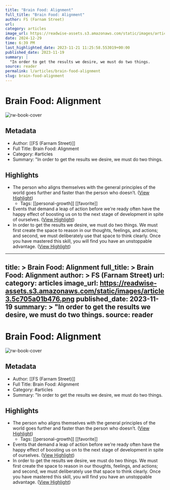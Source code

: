```yaml
---
title: "Brain Food: Alignment"
full_title: "Brain Food: Alignment"
author: FS (Farnam Street)
url: 
category: articles
image_url: https://readwise-assets.s3.amazonaws.com/static/images/article3.5c705a01b476.png
date: 2024-12-29
time: 6:39 PM
last_highlighted_date: 2023-11-21 11:25:58.553019+00:00
published_date: 2023-11-19
summary: |
  "In order to get the results we desire, we must do two things.
source: reader
permalink: l/articles/brain-food-alignment
slug: brain-food-alignment
---
```

# Brain Food: Alignment

![rw-book-cover](https://readwise-assets.s3.amazonaws.com/static/images/article3.5c705a01b476.png)

## Metadata
- Author: [[FS (Farnam Street)]]
- Full Title: Brain Food: Alignment
- Category: #articles
- Summary: "In order to get the results we desire, we must do two things.

## Highlights
- The person who aligns themselves with the general principles of the world goes further and faster than the person who doesn’t. ([View Highlight](https://read.readwise.io/read/01hfrt167ksea15jbn36jafbt3))
    - Tags: [[personal-growth]] [[favorite]] 
- Events that demand a leap of action before we're ready often have the happy effect of boosting us on to the next stage of development in spite of ourselves. ([View Highlight](https://read.readwise.io/read/01hfrt1g8jd0qcmkjkypv3mvfa))
- In order to get the results we desire, we must do two things. We must first create the space to reason in our thoughts, feelings, and actions; and second, we must deliberately use that space to think clearly. Once you have mastered this skill, you will find you have an unstoppable advantage. ([View Highlight](https://read.readwise.io/read/01hfrt2fa7cxzh5x8z4cj8zg31))


---
title: >
  Brain Food: Alignment
full_title: >
  Brain Food: Alignment
author: >
  FS (Farnam Street)
url: 
category: articles
image_url: https://readwise-assets.s3.amazonaws.com/static/images/article3.5c705a01b476.png
published_date: 2023-11-19
summary: >
  "In order to get the results we desire, we must do two things.
source: reader
---
# Brain Food: Alignment

![rw-book-cover](https://readwise-assets.s3.amazonaws.com/static/images/article3.5c705a01b476.png)

## Metadata
- Author: [[FS (Farnam Street)]]
- Full Title: Brain Food: Alignment
- Category: #articles
- Summary: "In order to get the results we desire, we must do two things.

## Highlights
- The person who aligns themselves with the general principles of the world goes further and faster than the person who doesn’t. ([View Highlight](https://read.readwise.io/read/01hfrt167ksea15jbn36jafbt3))
    - Tags: [[personal-growth]] [[favorite]] 
- Events that demand a leap of action before we're ready often have the happy effect of boosting us on to the next stage of development in spite of ourselves. ([View Highlight](https://read.readwise.io/read/01hfrt1g8jd0qcmkjkypv3mvfa))
- In order to get the results we desire, we must do two things. We must first create the space to reason in our thoughts, feelings, and actions; and second, we must deliberately use that space to think clearly. Once you have mastered this skill, you will find you have an unstoppable advantage. ([View Highlight](https://read.readwise.io/read/01hfrt2fa7cxzh5x8z4cj8zg31))


